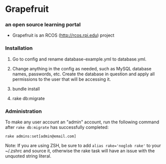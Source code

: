 # Grapefruit
### an open source learning portal

* Grapefruit is an RCOS (http://rcos.rpi.edu) project

### Installation
1. Go to config and rename database-example.yml to database.yml.

2. Change anything in the config as needed, such as MySQL database names, passwords,
etc. Create the database in question and apply all permissions to the user that will 
be accessing it.

3. bundle install

4. rake db:migrate

### Administration

To make any user account an "admin" account, run the following command after `rake db:migrate` has successfully completed:

  `rake admins:set[admin@email.com]`

Note: If you are using ZSH, be sure to add `alias rake='noglob rake'` to your ~/.zshrc and source it, otherwise the rake task will have an issue with the unquoted string literal.